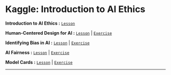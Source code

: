 # Kaggle: Introduction to AI Ethics

**Introduction to AI Ethics :**
[`Lesson`](https://github.com/abphilip-resources/DT-ML-1/blob/master/AI%20Ethics/A1.ipynb)

**Human-Centered Design for AI :**
[`Lesson`](https://github.com/abphilip-resources/DT-ML-1/blob/master/AI%20Ethics/A2.ipynb) | [`Exercise`](https://github.com/abphilip-resources/DT-ML-1/blob/master/AI%20Ethics/E1.ipynb)

**Identifying Bias in AI :**
[`Lesson`](https://github.com/abphilip-resources/DT-ML-1/blob/master/AI%20Ethics/A3.ipynb) | [`Exercise`](https://github.com/abphilip-resources/DT-ML-1/blob/master/AI%20Ethics/E2.ipynb)

**AI Fairness :**
[`Lesson`](https://github.com/abphilip-resources/DT-ML-1/blob/master/AI%20Ethics/A4.ipynb) | [`Exercise`](https://github.com/abphilip-resources/DT-ML-1/blob/master/AI%20Ethics/E3.ipynb)

**Model Cards :**
[`Lesson`](https://github.com/abphilip-resources/DT-ML-1/blob/master/AI%20Ethics/A5.ipynb) | [`Exercise`](https://github.com/abphilip-resources/DT-ML-1/blob/master/AI%20Ethics/E4.ipynb)

---